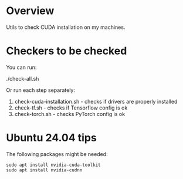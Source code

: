 Overview
========

Utils to check CUDA installation on my machines.

Checkers to be checked
======================

You can run:

   ./check-all.sh

Or run each step separately:

   1. check-cuda-installation.sh - checks if drivers are properly installed
   2. check-tf.sh - checks if Tensorflow config is ok
   3. check-torch.sh - checks PyTorch config is ok

Ubuntu 24.04 tips
=================

The following packages might be needed:

    sudo apt install nvidia-cuda-toolkit
    sudo apt install nvidia-cudnn

